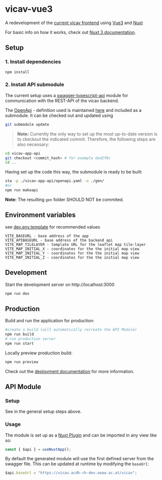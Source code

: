 # vicav-vue3

A redevelopment of the [current vicav frontend](https://vicav.acdh.oeaw.ac.at/) using [Vue3](https://vuejs.org/) and [Nuxt](https://nuxt.com/)

For basic info on how it works, check out [Nuxt 3 documentation](https://nuxt.com/docs/getting-started/introduction).

## Setup

### 1. Install dependencies

```bash
npm install
```

### 2. Install API submodule

The current setup uses a [swagger-typescript-api](https://github.com/acacode/swagger-typescript-api) module for 
communication with the REST-API of the vicav backend. 

The [OpenApi](https://swagger.io/specification/) - definition used is maintained [here](https://github.com/acdh-oeaw/vicav-app-api)
and included as a submodule. It can be checked out and updated using

```bash
git submodule update
```

> **Note:** Currently the only way to set up the most up-to-date version is to ckeckout the indicated commit. Therefore, the following steps are also necessary:

```bash
cd vicav-app-api
git checkout <commit_hash> # for example dad2f8c
cd ..
```

Having set up the code this way, the submodule is ready to be built:

```bash
sta -p ./vicav-app-api/openapi.yaml -o ./gen/
#or
npm run makeapi
```

**Note:** The resulting `gen` folder SHOULD NOT be commited. 

## Environment variables

see [dev.env.template](dev.env.template) for recommended values 

```
VITE_BASEURL - base address of the app  
VITE_APIBASEURL - base address of the backend api
VITE_MAP_TILELAYER - template URL for the leaflet map tile-layer
VITE_MAP_INITIAL_X - coordinates for the the initial map view
VITE_MAP_INITIAL_Y - coordinates for the the initial map view
VITE_MAP_INITIAL_Z - coordinates for the the initial map view
```
## Development

Start the development server on http://localhost:3000

```bash
npm run dev
```

## Production

Build and run the application for production:

```bash
#create a build (will automatically recreate the API Module)
npm run build
# run production server
npm run start
```

Locally preview production build:

```bash
npm run preview
```

Check out the [deployment documentation](https://nuxt.com/docs/getting-started/deployment) for more information.


## API Module

### Setup

See in the general setup steps above.

### Usage

The module is set up as a [Nuxt Plugin](https://nuxt.com/docs/guide/directory-structure/plugins) and can be imported in
any view like so:

```javascript
const { $api } = useNuxtApp();
```

By default the generated module will use the first defined server from the swagger file. This can be updated
at runtime by modifying the `baseUrl`:

```javascript
$api.baseUrl = "https://vicav.acdh-ch-dev.oeaw.ac.at/vicav";
```

